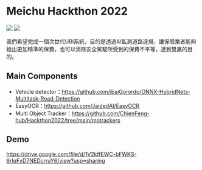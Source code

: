 # Meichu Hackthon 2022

![](https://i.imgur.com/TR1wqzr.png)
![](https://imgur.com/kLEP3jh)

我們希望完成一個次世代UBI系統，目的是透過AI監測道路違規，讓保險業者能夠給出更加精準的保費，也可以消除安全駕駛所受到的保費不平等，達到雙贏的目的。

## Main Components

* Vehicle detector：https://github.com/ibaiGorordo/ONNX-HybridNets-Multitask-Road-Detection
* EasyOCR：https://github.com/JaidedAI/EasyOCR
* Multi Object Tracker：https://github.com/ChienFeng-hub/Hackthon2022/tree/main/motrackers

## Demo
https://drive.google.com/file/d/1V2kffEWC-bFWKS-6rIqFxD7NEDcrruY6/view?usp=sharing




